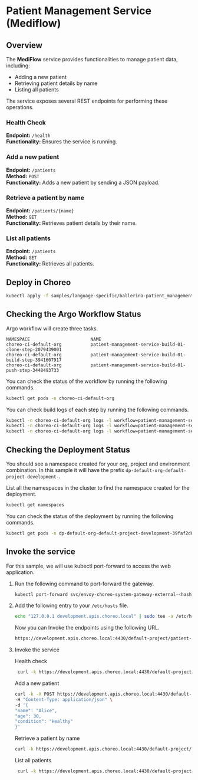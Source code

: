 # Patient Management Service (Mediflow)

## Overview
The **MediFlow** service provides functionalities to manage patient data, including:
- Adding a new patient
- Retrieving patient details by name
- Listing all patients

The service exposes several REST endpoints for performing these operations.

### Health Check
**Endpoint:** `/health`  
**Functionality:** Ensures the service is running.

### Add a new patient
**Endpoint:** `/patients`  
**Method:** `POST`  
**Functionality:** Adds a new patient by sending a JSON payload.

### Retrieve a patient by name
**Endpoint:** `/patients/{name}`  
**Method:** `GET`  
**Functionality:** Retrieves patient details by their name.

### List all patients
**Endpoint:** `/patients`  
**Method:** `GET`  
**Functionality:** Retrieves all patients.

## Deploy in Choreo

```bash
kubectl apply -f samples/language-specific/ballerina-patient_management_service.yaml
``` 


## Checking the Argo Workflow Status
Argo workflow will create three tasks.

```
NAMESPACE                       NAME 
choreo-ci-default-org           patient-management-service-build-01-clone-step-2079439001     
choreo-ci-default-org           patient-management-service-build-01-build-step-3941607917                      
choreo-ci-default-org           patient-management-service-build-01-push-step-3448493733                  
```

You can check the status of the workflow by running the following commands.

```bash
kubectl get pods -n choreo-ci-default-org
```

You can check build logs of each step by running the following commands.

```bash
kubectl -n choreo-ci-default-org logs -l workflow=patient-management-service-build-01,step=clone-step --tail=-1
kubectl -n choreo-ci-default-org logs -l workflow=patient-management-service-build-01,step=build-step --tail=-1
kubectl -n choreo-ci-default-org logs -l workflow=patient-management-service-build-01,step=push-step --tail=-1
```

## Checking the Deployment Status
You should see a namespace created for your org, project and environment combination. In this sample it will have the prefix `dp-default-org-default-project-development-`.

List all the namespaces in the cluster to find the namespace created for the deployment.

```bash
kubectl get namespaces
``` 

You can check the status of the deployment by running the following commands.

```bash
kubectl get pods -n dp-default-org-default-project-development-39faf2d8
```

## Invoke the service
For this sample, we will use kubectl port-forward to access the web application.

1. Run the following command to port-forward the gateway.

    ```bash
    kubectl port-forward svc/envoy-choreo-system-gateway-external-<hash> -n choreo-system 4430:443
    ```

2. Add the following entry to your `/etc/hosts` file.

    ```bash
    echo "127.0.0.1 development.apis.choreo.local" | sudo tee -a /etc/hosts
    ```

   Now you can Invoke the endpoints using the following URL.
    ```bash
    https://development.apis.choreo.local:4430/default-project/patient-management-service/mediflow
   ```
   
3. Invoke the service

   Health check
   ```bash
    curl -k https://development.apis.choreo.local:4430/default-project/patient-management-service/mediflow/health
   ```
   
   Add a new patient
   ```bash
   curl -k -X POST https://development.apis.choreo.local:4430/default-project/patient-management-service/mediflow \
   -H "Content-Type: application/json" \
   -d '{
   "name": "Alice",
   "age": 30,
   "condition": "Healthy"
   }'
   ```
   
   Retrieve a patient by name
      ```bash
    curl -k https://development.apis.choreo.local:4430/default-project/patient-management-service/mediflow/Alice
   ```
   
   List all patients
   ```bash
    curl -k https://development.apis.choreo.local:4430/default-project/patient-management-service/mediflow/patients
   ```
   